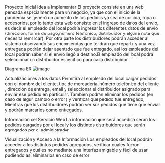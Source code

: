 Proyecto Inicial
Idea a Implementar
El proyecto consiste en una web pensada especialmente para un negocio, ya que con el inicio de la pandemia se generó un aumento de los pedidos ya sea de comida, ropa o accesorios, por lo tanto esta web consiste en el ingreso de datos del envio, es decir el empleado del local podría ingresar los diferentes datos de envio (direccion, forma de pago,número telefónico, distribuidor y alguna nota que necesita remarcar). Por otra parte los distribuidores podrán acceder al sistema observando sus encomiendas que tendrán que repartir y una vez entregada podrán dejar asentado que fue entregado, así los empleados del local podrán saber si el envío llegó a destino.El empleado del local podra seleccionar un distribuidor especifico para cada distribuidor

Diagrama ER
![image](https://user-images.githubusercontent.com/14062703/163250260-bb363836-d3c1-414c-85d3-4331b8119891.png)


Actualizaciones a los datos
Permitirá al empleado del local cargar pedidos con el nombre del cliente, tipo de mercadería, número telefónico del cliente , dirección de entrega, email y seleccionar el distribuidor asignado para enviar ese pedido en particular. Tambien podran eliminar los pedidos (en caso de algun cambio o error ) y verificar que pedido fue entregado, Mientras que los distribuidores podrán ver sus pedidos que tiene que enviar y podrán marcarlos como entregados.

Información del Servicio Web
La información que será accedida serán los pedidos cargados por el local y los distintos distribuidores que serán agregados por el administrador

Visualización y Acceso a la Información
Los empleados del local podrán acceder a los distintos pedidos agregados, verificar cuales fueron entregados y cuáles no mediante una interfaz amigable y fácil de usar pudiendo así eliminarlos en caso de error

